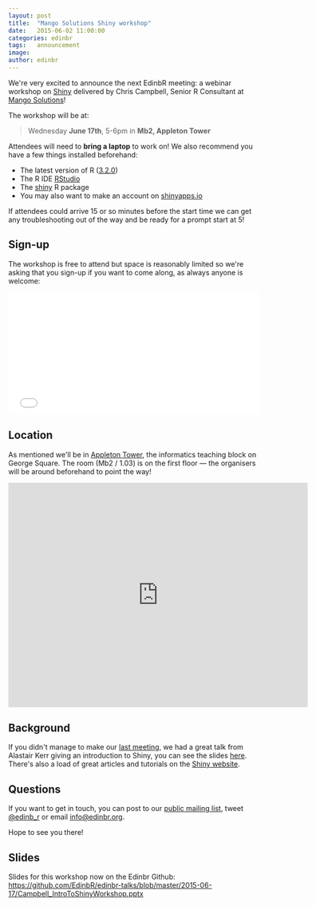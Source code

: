 ```yaml
---
layout: post
title:  "Mango Solutions Shiny workshop"
date:   2015-06-02 11:00:00
categories: edinbr
tags:   announcement
image:
author: edinbr
---
```


We're very excited to announce the next EdinbR meeting: a webinar workshop on [Shiny](http://shiny.rstudio.com/) delivered by Chris Campbell, Senior R Consultant at [Mango Solutions](http://www.mango-solutions.com/)!

The workshop will be at:

> Wednesday **June 17th**, 5-6pm in **Mb2, Appleton Tower**

Attendees will need to **bring a laptop** to work on! We also recommend you have a few things installed beforehand:

* The latest version of R ([3.2.0](http://www.r-project.org/))
* The R IDE [RStudio](http://www.rstudio.com/products/rstudio/)
* The [shiny](http://cran.r-project.org/web/packages/shiny/index.html) R package
* You may also want to make an account on [shinyapps.io](http://www.shinyapps.io/)

If attendees could arrive 15 or so minutes before the start time we can get any troubleshooting out of the way and be ready for a prompt start at 5!

## Sign-up

The workshop is free to attend but space is reasonably limited so we're asking that you sign-up if you want to come along, as always anyone is welcome:

<div style="width:100%; text-align:left;" ><iframe  src="//eventbrite.co.uk/tickets-external?eid=17216432814&ref=etckt" frameborder="0" height="245" width="100%" vspace="0" hspace="0" marginheight="5" marginwidth="5" scrolling="auto" allowtransparency="true"></iframe></div>

## Location

As mentioned we'll be in [Appleton Tower](http://www.ed.ac.uk/schools-departments/estates-buildings/buildings-information/a-z-buildings-list?id=201&cw_xml=Building_profile.cfm), the informatics teaching block on George Square. The room (Mb2 / 1.03) is on the first floor &mdash; the organisers will be around beforehand to point the way!

<iframe src="https://www.google.com/maps/embed?pb=!1m18!1m12!1m3!1d2234.295262696258!2d-3.1867096000000004!3d55.9442542!2m3!1f0!2f0!3f0!3m2!1i1024!2i768!4f13.1!3m3!1m2!1s0x4887c783851c5b41%3A0x3d222164a50901a6!2sUniversity+of+Edinburgh%2C+The+University+of+Edinburgh%2C+Edinburgh%2C+City+of+Edinburgh+EH8!5e0!3m2!1sen!2suk!4v1433189969802" width="600" height="450" frameborder="0" style="border:0; margin: 0 auto;"></iframe>
<br />

## Background

If you didn't manage to make our [last meeting](http://edinbr.org/edinbr/2015/05/13/may-meeting.html), we had a great talk from Alastair Kerr giving an introduction to Shiny, you can see the slides [here](https://github.com/EdinbR/edinbr-talks/blob/master/2015-05-20/Kerr_IntroductionToRShiny.pdf). There's also a load of great articles and tutorials on the [Shiny website](http://shiny.rstudio.com/).


## Questions

If you want to get in touch, you can post to our [public mailing list](https://groups.google.com/forum/#!forum/edinbr), tweet [@edinb_r](http://twitter.com/edinb_r) or email [info@edinbr.org](mailto:info@edinbr.org).

Hope to see you there!

## Slides

Slides for this workshop now on the Edinbr Github: https://github.com/EdinbR/edinbr-talks/blob/master/2015-06-17/Campbell_IntroToShinyWorkshop.pptx
